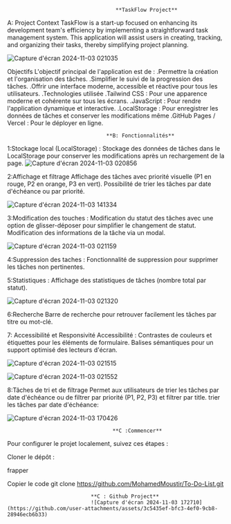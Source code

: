 
                                       **TaskFlow Project**
A: Project Context TaskFlow is a start-up focused on enhancing its development team's efficiency by implementing a straightforward task management system. This application will assist users in creating, tracking, and organizing their tasks, thereby simplifying project planning.

![Capture d'écran 2024-11-03 021035](https://github.com/user-attachments/assets/aceb600b-4c2e-471e-857a-9209ee48c2b9)


Objectifs L'objectif principal de l'application est de :
.Permettre la création et l'organisation des tâches.
.Simplifier le suivi de la progression des tâches.
.Offrir une interface moderne, accessible et réactive pour tous les utilisateurs.
.Technologies utilisée
.Tailwind CSS : Pour une apparence moderne et cohérente sur tous les écrans.
.JavaScript : Pour rendre l'application dynamique et interactive.
.LocalStorage : Pour enregistrer les données de tâches et conserver les modifications même 
.GitHub Pages / Vercel : Pour le déployer en ligne.


                                    **B: Fonctionnalités**
1:Stockage local (LocalStorage) : Stockage des données de tâches dans le LocalStorage pour conserver les modifications après un rechargement de la page.
![Capture d'écran 2024-11-03 020856](https://github.com/user-attachments/assets/10a29a06-4a09-49ba-83e2-2892663d4dd3)



2:Affichage et filtrage Affichage des tâches avec priorité visuelle (P1 en rouge, P2 en orange, P3 en vert). Possibilité de trier les tâches par date d'échéance ou par priorité.

![Capture d'écran 2024-11-03 141334](https://github.com/user-attachments/assets/5546d854-d412-4d42-9e99-afbb111b6f32)


3:Modification des touches : Modification du statut des tâches avec une option de glisser-déposer pour simplifier le changement de statut. Modification des informations de la tâche via un modal.

![Capture d'écran 2024-11-03 021159](https://github.com/user-attachments/assets/efc5a5be-45ff-4105-9f3e-31835d557468)


4:Suppression des taches : Fonctionnalité de suppression pour supprimer les tâches non pertinentes.

5:Statistiques : Affichage des statistiques de tâches (nombre total par statut).

![Capture d'écran 2024-11-03 021320](https://github.com/user-attachments/assets/0da88f82-4526-4abb-8c29-3e1e71f84a7f)


6:Recherche Barre de recherche pour retrouver facilement les tâches par titre ou mot-clé.

7: Accessibilité et Responsivité Accessibilité : Contrastes de couleurs et étiquettes pour les éléments de formulaire. Balises sémantiques pour un support optimisé des lecteurs d'écran.

![Capture d'écran 2024-11-03 021515](https://github.com/user-attachments/assets/147063e9-6c38-46cf-b455-2e10ecbfa9a7)

![Capture d'écran 2024-11-03 021552](https://github.com/user-attachments/assets/8af37c8f-7073-4ee0-a232-8eb3ad1d8034)


8:Tâches de tri et de filtrage Permet aux utilisateurs de trier les tâches par date d'échéance ou de filtrer par priorité (P1, P2, P3) et filtrer par title. trier les tâches par date d'échéance:

![Capture d'écran 2024-11-03 170426](https://github.com/user-attachments/assets/449c2221-4109-4432-a596-89ed4126553d)


                                      **C :Commencer**
Pour configurer le projet localement, suivez ces étapes :

Cloner le dépôt :

frapper

Copier le code git clone https://github.com/MohamedMoustir/To-Do-List.git 

                               **C : Github Project**
                               ![Capture d'écran 2024-11-03 172710](https://github.com/user-attachments/assets/3c5435ef-bfc3-4ef0-9cb8-28946ecb6b33)

